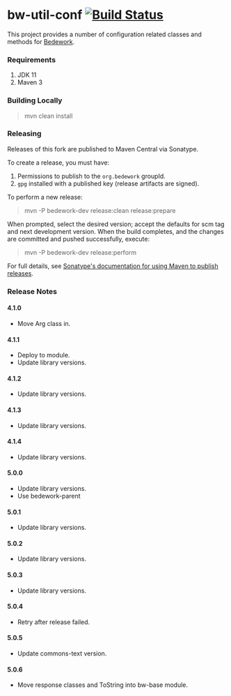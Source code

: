 # bw-util-conf [![Build Status](https://travis-ci.org/Bedework/bw-util-conf.svg)](https://travis-ci.org/Bedework/bw-util-conf)

This project provides a number of configuration related classes and methods for
[Bedework](https://www.apereo.org/projects/bedework).

### Requirements

1. JDK 11
2. Maven 3

### Building Locally

> mvn clean install

### Releasing

Releases of this fork are published to Maven Central via Sonatype.

To create a release, you must have:

1. Permissions to publish to the `org.bedework` groupId.
2. `gpg` installed with a published key (release artifacts are signed).

To perform a new release:

> mvn -P bedework-dev release:clean release:prepare

When prompted, select the desired version; accept the defaults for scm tag and next development version.
When the build completes, and the changes are committed and pushed successfully, execute:

> mvn -P bedework-dev release:perform

For full details, see [Sonatype's documentation for using Maven to publish releases](http://central.sonatype.org/pages/apache-maven.html).

### Release Notes
#### 4.1.0
 * Move Arg class in.

#### 4.1.1
 * Deploy to module.
 * Update library versions.

#### 4.1.2
 * Update library versions.

#### 4.1.3
 * Update library versions.

#### 4.1.4
 * Update library versions.

#### 5.0.0
 * Update library versions.
 * Use bedework-parent

#### 5.0.1
 * Update library versions.

#### 5.0.2
 * Update library versions.

#### 5.0.3
 * Update library versions.

#### 5.0.4
 * Retry after release failed.

#### 5.0.5
 * Update commons-text version.

#### 5.0.6
* Move response classes and ToString into bw-base module.
